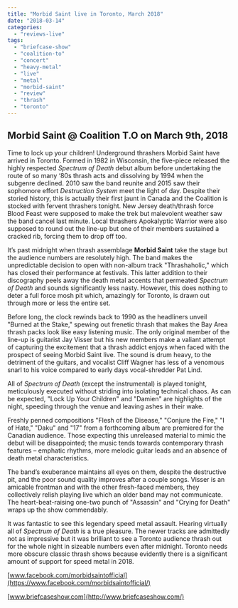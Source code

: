 ```yaml
---
title: "Morbid Saint live in Toronto, March 2018"
date: "2018-03-14"
categories: 
  - "reviews-live"
tags: 
  - "briefcase-show"
  - "coalition-to"
  - "concert"
  - "heavy-metal"
  - "live"
  - "metal"
  - "morbid-saint"
  - "review"
  - "thrash"
  - "toronto"
---
```


## Morbid Saint @ Coalition T.O on March 9th, 2018

Time to lock up your children! Underground thrashers Morbid Saint have arrived in Toronto. Formed in 1982 in Wisconsin, the five-piece released the highly respected _Spectrum of Death_ debut album before undertaking the route of so many ‘80s thrash acts and dissolving by 1994 when the subgenre declined. 2010 saw the band reunite and 2015 saw their sophomore effort _Destruction System_ meet the light of day. Despite their storied history, this is actually their first jaunt in Canada and the Coalition is stocked with fervent thrashers tonight. New Jersey death/thrash force Blood Feast were supposed to make the trek but malevolent weather saw the band cancel last minute. Local thrashers Apokalyptic Warrior were also supposed to round out the line-up but one of their members sustained a cracked rib, forcing them to drop off too.

It’s past midnight when thrash assemblage **Morbid Saint** take the stage but the audience numbers are resolutely high. The band makes the unpredictable decision to open with non-album track "Thrashaholic," which has closed their performance at festivals. This latter addition to their discography peels away the death metal accents that permeated _Spectrum of Death_ and sounds significantly less nasty. However, this does nothing to deter a full force mosh pit which, amazingly for Toronto, is drawn out through more or less the entire set.

Before long, the clock rewinds back to 1990 as the headliners unveil "Burned at the Stake," spewing out frenetic thrash that makes the Bay Area thrash packs look like easy listening music. The only original member of the line-up is guitarist Jay Visser but his new members make a valiant attempt of capturing the excitement that a thrash addict enjoys when faced with the prospect of seeing Morbid Saint live. The sound is drum heavy, to the detriment of the guitars, and vocalist Cliff Wagner has less of a venomous snarl to his voice compared to early days vocal-shredder Pat Lind.

All of _Spectrum of Death_ (except the instrumental) is played tonight, meticulously executed without striding into isolating technical chaos. As can be expected, "Lock Up Your Children" and "Damien" are highlights of the night, speeding through the venue and leaving ashes in their wake.

Freshly penned compositions "Flesh of the Disease," "Conjure the Fire," "I of Hate," "Daku" and "17" from a forthcoming album are premiered for the Canadian audience. Those expecting this unreleased material to mimic the debut will be disappointed; the music tends towards contemporary thrash features – emphatic rhythms, more melodic guitar leads and an absence of death metal characteristics.

The band’s exuberance maintains all eyes on them, despite the destructive pit, and the poor sound quality improves after a couple songs. Visser is an amicable frontman and with the other fresh-faced members, they collectively relish playing live which an older band may not communicate. The heart-beat-raising one-two punch of "Assassin" and "Crying for Death" wraps up the show commendably.

It was fantastic to see this legendary speed metal assault. Hearing virtually all of _Spectrum of Death_ is a true pleasure. The newer tracks are admittedly not as impressive but it was brilliant to see a Toronto audience thrash out for the whole night in sizeable numbers even after midnight. Toronto needs more obscure classic thrash shows because evidently there is a significant amount of support for speed metal in 2018.

[www.facebook.com/morbidsaintofficial](https://www.facebook.com/morbidsaintofficial/)

[www.briefcaseshow.com](http://www.briefcaseshow.com/)
